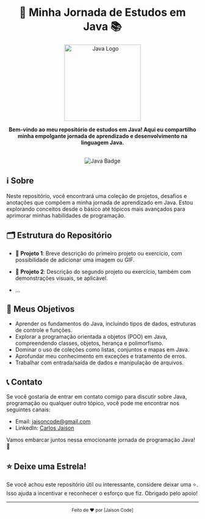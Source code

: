 <h1 align="center">🚀 Minha Jornada de Estudos em Java 📚</h1>

<p align="center">
  <img src="path/to/your/image.png" alt="Java Logo" width="200">
</p>

<div align="center">
  <strong>Bem-vindo ao meu repositório de estudos em Java! Aqui eu compartilho minha empolgante jornada de aprendizado e desenvolvimento na linguagem Java.</strong>
</div>

<br>

<p align="center">
  <img src="https://img.shields.io/badge/Java-%23007396.svg?style=flat&logo=java&logoColor=white" alt="Java Badge">
</p>

## ℹ️ Sobre

Neste repositório, você encontrará uma coleção de projetos, desafios e anotações que compõem a minha jornada de aprendizado em Java. Estou explorando conceitos desde o básico até tópicos mais avançados para aprimorar minhas habilidades de programação.

## 🗂️ Estrutura do Repositório

- 📁 **Projeto 1**: Breve descrição do primeiro projeto ou exercício, com possibilidade de adicionar uma imagem ou GIF.

- 📁 **Projeto 2**: Descrição do segundo projeto ou exercício, também com demonstrações visuais, se aplicável.

- ...

## 🎯 Meus Objetivos

- Aprender os fundamentos do Java, incluindo tipos de dados, estruturas de controle e funções.
- Explorar a programação orientada a objetos (POO) em Java, compreendendo classes, objetos, herança e polimorfismo.
- Dominar o uso de coleções como listas, conjuntos e mapas em Java.
- Aprofundar meu conhecimento em exceções e tratamento de erros.
- Trabalhar com entrada/saída de dados e manipulação de arquivos.

## 📞 Contato

Se você gostaria de entrar em contato comigo para discutir sobre Java, programação ou qualquer outro tópico, você pode me encontrar nos seguintes canais:

- Email: jaisoncode@gmail.com
- LinkedIn: [Carlos Jaison](https://www.linkedin.com/in/jaisoncode/)

Vamos embarcar juntos nessa emocionante jornada de programação Java! 🚀

## ⭐ Deixe uma Estrela!

Se você achou este repositório útil ou interessante, considere deixar uma ⭐. Isso ajuda a incentivar e reconhecer o esforço que fiz. Obrigado pelo apoio!

---

<p align="center">
  <sub>Feito de ❤️ por [Jaison Code]</sub>
</p>

